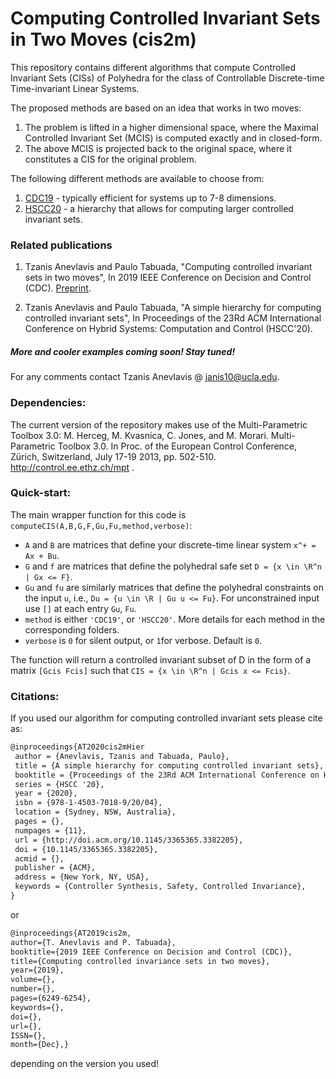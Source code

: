 # Computing Controlled Invariant Sets in Two Moves (cis2m)

This repository contains different algorithms that compute Controlled Invariant Sets (CISs) of Polyhedra for the class of Controllable Discrete-time Time-invariant Linear Systems. 

The proposed methods are based on an idea that works in two moves:
1. The problem is lifted in a higher dimensional space, where the Maximal Controlled Invariant Set (MCIS) is computed exactly and in closed-form.
2. The above MCIS is projected back to the original space, where it constitutes a CIS for the original problem.

The following different methods are available to choose from:
1. [CDC19](https://github.com/janis10/cis2m/tree/master/CDC19) - typically efficient for systems up to 7-8 dimensions.
2. [HSCC20](https://github.com/janis10/cis2m/tree/master/HSCC20) - a hierarchy that allows for computing larger controlled invariant sets. 

### Related publications
1. Tzanis Anevlavis and Paulo Tabuada, 
"Computing controlled invariant sets in two moves", 
In 2019 IEEE Conference on Decision and Control (CDC). [Preprint](http://sites.google.com/a/g.ucla.edu/tzanis/home/anevlavisCDC2019.pdf).

2. Tzanis Anevlavis and Paulo Tabuada, 
"A simple hierarchy for computing controlled invariant sets", 
In Proceedings of the 23Rd ACM International Conference on Hybrid Systems: Computation and Control (HSCC'20).

#####  More and cooler examples coming soon! Stay tuned!

For any comments contact Tzanis Anevlavis @ janis10@ucla.edu.

### Dependencies:
The current version of the repository makes use of the Multi-Parametric Toolbox 3.0:
M. Herceg, M. Kvasnica, C. Jones, and M. Morari. Multi-Parametric Toolbox 3.0. In Proc. of the European Control Conference, Zürich, Switzerland, July 17-19 2013, pp. 502-510. http://control.ee.ethz.ch/mpt .

### Quick-start:
The main wrapper function for this code is `computeCIS(A,B,G,F,Gu,Fu,method,verbose)`:
  * `A` and `B` are matrices that define your discrete-time linear system `x^+ = Ax + Bu`.
  * `G` and `f` are matrices that define the polyhedral safe set `D = {x \in \R^n | Gx <= F}`.
  * `Gu` and `fu` are similarly matrices that define the polyhedral constraints on the input `u`, i.e., `Du = {u \in \R | Gu u <= Fu}`. For unconstrained input use `[]` at each entry `Gu`, `Fu`.
  * `method` is either `'CDC19'`, or `'HSCC20'`. More details for each method in the corresponding folders.
  * `verbose` is `0` for silent output, or `1`for verbose. Default is `0`.

The function will return a controlled invariant subset of D in the form of a matrix `[Gcis Fcis]` such that `CIS = {x \in \R^n | Gcis x <= Fcis}`.

### Citations:
If you used our algorithm for computing controlled invariant sets please cite as:
```latex
@inproceedings{AT2020cis2mHier
 author = {Anevlavis, Tzanis and Tabuada, Paulo},
 title = {A simple hierarchy for computing controlled invariant sets},
 booktitle = {Proceedings of the 23Rd ACM International Conference on Hybrid Systems: Computation and Control},
 series = {HSCC '20},
 year = {2020},
 isbn = {978-1-4503-7018-9/20/04},
 location = {Sydney, NSW, Australia},
 pages = {},
 numpages = {11},
 url = {http://doi.acm.org/10.1145/3365365.3382205},
 doi = {10.1145/3365365.3382205},
 acmid = {},
 publisher = {ACM},
 address = {New York, NY, USA},
 keywords = {Controller Synthesis, Safety, Controlled Invariance},
} 
```
or
```latex
@inproceedings{AT2019cis2m,
author={T. Anevlavis and P. Tabuada}, 
booktitle={2019 IEEE Conference on Decision and Control (CDC)}, 
title={Computing controlled invariance sets in two moves}, 
year={2019}, 
volume={}, 
number={}, 
pages={6249-6254}, 
keywords={}, 
doi={}, 
url={},
ISSN={}, 
month={Dec},} 
```
depending on the version you used!
